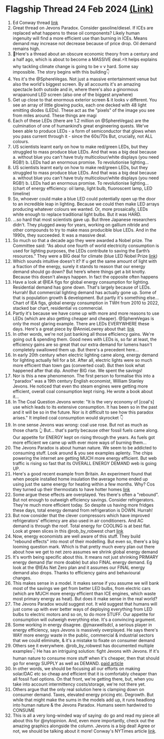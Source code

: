 # Flagship Thread 24 Feb 2024 [(Link)](https://twitter.com/Big_Orrin/status/1761312576778989890)

1. Ed Conway thread [link](https://twitter.com/EdConwaySky/status/1761071330101731477)
2. Great thread on Jevons Paradox. Consider gasoline/diesel. If ICEs are replaced what happens to these oil components? Likely human ingenuity will find a more efficient use than burning in ICEs. Means demand may increase not decrease because of price drop. Oil demand remains high.
3. 🧵Here's a thread about an obscure economic theory from a century and a half ago, which is about to become a MASSIVE deal.⚡️It helps explains why tackling climate change is going to be v v hard. Some say impossible. The story begins with this building👇
4. Yes it's the @SphereVegas. Not just a massive entertainment venue but also the world's biggest screen. By all accounts it's an amazing spectacle both outside and in, where there's also a ginormous wraparound LED screen (also one of the biggest anywhere)
5. Get up close to that enormous exterior screen & it looks v different. You see an array of little glowing pucks, each one decked with 48 light emitting diodes (LEDs). These act as the "pixels" of the image you see from miles around. These things are magi
6. Each of these LEDs (there are 1.2 million on @SphereVegas) are the culmination of one of humankind’s great engineering quests. We've been able to produce LEDs - a form of semiconductor that glows when you pass current through it - since the 60s/70s But, crucially, not ALL colours.
7. US scientists learnt early on how to make red/green LEDs, but they struggled to mass produce blue LEDs. And that was a big deal because a. without blue you can't have truly multicolour/white displays (you need RGB!) b. LEDs had an enormous promise. To revolutionise lighting...
8. US scientists learnt early on how to make red/green LEDs, but they struggled to mass produce blue LEDs. And that was a big deal because a. without blue you can't have truly multicolour/white displays (you need RGB!) b. LEDs had an enormous promise. To revolutionise lighting... (chart of energy efficiency: oil lamp, light bulb, fluoroscent lamp, LED timeline)
9. So, whoever could make a blue LED could potentially open up the door to an incredible leap in lighting. Because we could then make LED arrays producing whatever colours we wanted. Or, more prosaically, LEDs white enough to replace traditional light bulbs.
But it was HARD.
10. ...so hard that most scientists gave up. But three Japanese researchers didn't. They plugged away for years, working on gallium nitride and other compounds to try to make mass producible blue LEDs. And in the 1990s, they succeeded. It was a massive deal.
11. So much so that a decade ago they were awarded a Nobel prize. The Committee said: “As about one fourth of world electricity consumption is used for lighting purposes, the LEDs contribute to saving the Earth’s resources.” They were a BIG deal for climate (blue LED Nobel Prize [link](https://t.co/7Lz34w2ZNN))
12. Which sounds intuitive doesn't it? If u get the same amount of light with a fraction of the energy, surely it stands to reason that our energy demand should go down? But here’s where things get a bit knotty. Because this doesn't always happen. In fact the opposite often happens
13. Have a look at @IEA figs for global energy consumption for lighting. Residential demand has gone down. That's largely because of LEDs. Hurrah! But commercial lighting demand has actually gone up. Some of that is population growth & development. But partly it's something else... Chart of IEA figs, global energy consumption in TWH from 2010 to 2022, stacked bar chart, residential vs commercial.
14. Partly it's because we have come up with more and more reasons to use LEDs (which are also getting cheaper and cheaper). @SphereVegas is only the most glaring example. There are LEDs EVERYWHERE these days. Here's a great piece by  @AnnieLowrey about that: [link](https://t.co/5UZ3iP2z9n)
15. In other words, we're not just banking all those efficiency gains. We're going out & spending them. Good news with LEDs is, so far at least, the efficiency gains are so great that our extra demand for lumens hasn't completely swallowed them up. But there's a precedent here...
16. In early 20th century when electric lighting came along, energy demand for lighting actually fell for a bit. After all, electric lights were so much more efficient than town gas (converted coal). But then look what happened after that dip. Another BIG rise. We spent the savings!
17. Nor is this a new phenomenon. The first person to formalise this into a "paradox" was a 19th century English economist, William Stanley Jevons. He noticed that even tho steam engines were getting more efficient, overall coal consumption kept rising. He wrote a book about it...
18. In The Coal Question Jevons wrote: "It is the very economy of [coal's] use which leads to its extensive consumption. It has been so in the past and it will be so in the future. Nor is it difficult to see how this paradox arises." It implied coal consumption would skyrocket 👇
19. In one sense Jevons was wrong: coal use rose. But not as much as those charts 👆 But... that's partly because other fossil fuels came along. Our appetite for ENERGY kept on rising through the years. As fuels got more efficient we came up with ever more ways of burning them...
20. The Jevons Paradox is about human nature. We seem to be addicted to consuming stuff. Look around & you see examples aplenty. The chips powering the internet are getting MUCH more energy efficient. But web traffic is rising so fast that its OVERALL ENERGY DEMAND web is going UP.
21. Here's a good recent example from Britain. An experiment found that when people installed home insulation the average home ended up using just the same energy for heating within a few months. Why? Cos they turned up their thermostats to have hotter homes [link](https://twitter.com/Adam_Grant_Bell/status/1617538839957979139)
22. Some argue these effects are overplayed. Yes there's often a "rebound". But not enough to outweigh efficiency savings. Consider refrigerators. They're much more efficient today. So despite us having more fridges these days, total energy demand from refrigeration is DOWN. Hurrah!
23. But now consider that the clever compressors which have improved refrigerators' efficiency are also used in air conditioners. And AC demand is through the roof. Total energy for COOLING is at best flat. Look at green slices in this 
@rob_by_robwest chart [link](https://thundersaidenergy.com/downloads/us-residential-energy-consumption-over-time/)
24. Now, energy economists are well aware of this stuff. They build "rebound effects" into most of their modelling. But even so, there's a big looming question mark. Which is that pretty much every plan out there about how we get to net zero assumes we shrink global energy demand
25. It's worth being specific about this. It means not just shrinking PRIMARY energy demand (far more doable) but also FINAL energy demand. Eg look at the  @IEAs Net Zero plan and it assumes our FINAL energy demand also drops. Thanks to efficiency gains and behavioural changes.  
26. This makes sense in a model. It makes sense if you assume we will bank most of the savings we get from better LED bulbs, from electric cars (which are MUCH more energy efficient than ICE engines, which waste most primary energy as heat). But does it make sense in the real world?
27. The Jevons Paradox would suggest not. It wld suggest that humans will just come up with ever better ways of deploying everything from LED bulbs to electric motors and so on, to do more STUFF. Our appetite for consumption will outweigh everything else. It's a convincing argument.
28. Some working in energy disagree. @jmaxwellsdcl, a serious player in energy efficiency, says Jevons is massively overplayed. He says there's WAY more energy waste in the public, commercial & industrial sectors that we could eliminate, & it's a mistake to fixate on consumer demand
29. Others see it everywhere. @rob_by_robwest has documented multiple examples👇 He has an intriguing solution: fight Jevons with Jevons. If it's human nature to consume more stuff when it's cheaper, then that should go for energy SUPPLY as well as DEMAND. [paid article](https://thundersaidenergy.com/2023/09/21/jevons-paradox-what-evidence-for-energy-savings/)
30. In other words, we should be focusing all our efforts on making solar/DAC etc so cheap and efficient that it is comfortably cheaper than all fossil fuel options. On that front, we're getting there, but, when you take into account intermittency costs/storage, we're not there yet.
31. Others argue that the only real solution here is clamping down on consumer demand. Taxes, elevated energy pricing etc. Degrowth. But while that might make the sums in the models add up, it runs headlong into human nature & the Jevons Paradox. Humans seem hardwired to CONSUME
32. This is all a very long-winded way of saying: do go and read my piece all about this for @nytopinion. And, even more importantly, check out the amazing graphics alongside the column. Jevons is a big deal! Agree or not, we should be talking about it more! Conway's NYTimes article [link](https://www.nytimes.com/2024/02/22/opinion/vegas-sphere-energy-efficiency.html).